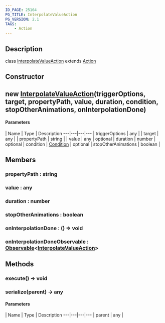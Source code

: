 ```yaml
---
ID_PAGE: 25164
PG_TITLE: InterpolateValueAction
PG_VERSION: 2.1
TAGS:
    - Action
---
```

## Description

class [InterpolateValueAction](/classes/3.1/InterpolateValueAction) extends [Action](/classes/3.1/Action)



## Constructor

## new [InterpolateValueAction](/classes/3.1/InterpolateValueAction)(triggerOptions, target, propertyPath, value, duration, condition, stopOtherAnimations, onInterpolationDone)



#### Parameters
 | Name | Type | Description
---|---|---|---
 | triggerOptions | any | 
 | target | any | 
 | propertyPath | string | 
 | value | any | 
optional | duration | number | 
optional | condition | [Condition](/classes/3.1/Condition) | 
optional | stopOtherAnimations | boolean | 
## Members

### propertyPath : string


### value : any


### duration : number


### stopOtherAnimations : boolean


### onInterpolationDone : () =&gt; void


### onInterpolationDoneObservable : [Observable](/classes/3.1/Observable)&lt;[InterpolateValueAction](/classes/3.1/InterpolateValueAction)&gt;


## Methods

### execute() &rarr; void


### serialize(parent) &rarr; any



#### Parameters
 | Name | Type | Description
---|---|---|---
 | parent | any | 

